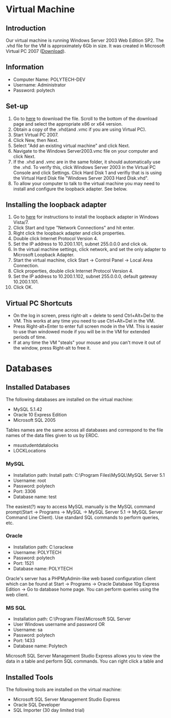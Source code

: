 # Virtual Machine #

## Introduction ##

Our virtual machine is running Windows Server 2003 Web Edition SP2. The .vhd file for the VM is approximately 6Gb in size. It was created in Microsoft Virtual PC 2007 ([Download](http://www.microsoft.com/downloads/details.aspx?FamilyId=04D26402-3199-48A3-AFA2-2DC0B40A73B6&displaylang=en)).

## Information ##
  * Computer Name: POLYTECH-DEV
  * Username: Administrator
  * Password: polytech

## Set-up ##

  1. Go to [here](http://www.microsoft.com/downloads/details.aspx?FamilyId=04D26402-3199-48A3-AFA2-2DC0B40A73B6&displaylang=en) to download the file. Scroll to the bottom of the download page and select the appropriate x86 or x64 version.
  1. Obtain a copy of the .vhd(and .vmc if you are using Virtual PC).
  1. Start Virtual PC 2007.
  1. Click New, then Next.
  1. Select "Add an existing virtual machine" and click Next.
  1. Navigate to the Windows Server2003.vmc file on your computer and click Next.
  1. If the .vhd and .vmc are in the same folder, it should automatically use the .vhd. To verify this, click Windows Server 2003 in the Virtual PC Console and click Settings. Click Hard Disk 1 and verifiy that is is using the Virtual Hard Disk file "Windows Server 2003 Hard Disk.vhd".
  1. To allow your computer to talk to the virtual machine you may need to install and configure the loopback adapter. See below.

## Installing the loopback adapter ##

  1. Go to [here](http://www.windowsreference.com/windows-7/how-to-install-a-loopback-adapter-in-windows-7/) for instructions to install the loopback adapter in Windows Vista/7.
  1. Click Start and type "Network Connections" and hit enter.
  1. Right click the loopback adapter and click properties.
  1. Double click Internet Protocol Version 4.
  1. Set the IP address to 10.200.1.101, subnet 255.0.0.0 and click ok.
  1. In the virtual machine settings, click network, and set the only adapter to Microsoft Loopback Adapter.
  1. Start the virtual machine, click Start -> Control Panel -> Local Area Connection.
  1. Click properties, double click Internet Protocol Version 4.
  1. Set the IP address to 10.200.1.102, subnet 255.0.0.0, default gateway 10.200.1.101.
  1. Click OK.

## Virtual PC Shortcuts ##

  * On the log in screen, press right-alt + delete to send Ctrl+Alt+Del to the VM. This works at any time you need to use Ctrl+Alt+Del in the VM.
  * Press Right-alt+Enter to enter full screen mode in the VM. This is easier to use than windowed mode if you will be in the VM for extended periods of time.
  * If at any time the VM "steals" your mouse and you can't move it out of the window, press Right-alt to free it.

# Databases #

## Installed Databases ##
The following databases are installed on the virtual machine:
  * MySQL 5.1.42
  * Oracle 10 Express Edition
  * Microsoft SQL 2005

Tables names are the same across all databases and correspond to the file names of the data files given to us by ERDC.
  * msustudentdatalocks
  * LOCKLocations

### MySQL ###
  * Installation path: Install path: C:\Program Files\MySQL\MySQL Server 5.1
  * Username: root
  * Password: polytech
  * Port: 3306
  * Database name: test

The easiest(?) way to access MySQL manually is the MySQL command prompt(Start -> Programs -> MySQL -> MySQL Server 5.1 -> MySQL Server Command Line Client). Use standard SQL commands to perform queries, etc.

### Oracle ###
  * Installation path: C:\oraclexe
  * Username: POLYTECH
  * Password: polytech
  * Port: 1521
  * Database name: POLYTECH

Oracle's server has a PHPMyAdmin-like web based configuration client which can be found at Start -> Programs -> Oracle Database 10g Express Edition -> Go to database home page. You can perform queries using the web client.

### MS SQL ###
  * Installation path: C:\Program Files\Microsoft SQL Server
  * User Windows username and password OR
  * Username: sa
  * Password: polytech
  * Port: 1433
  * Database name: Polytech

Microsoft SQL Server Management Studio Express allows you to view the data in a table and perform SQL commands. You can right click a table and

## Installed Tools ##
The following tools are installed on the virtual machine:
  * Microsoft SQL Server Management Studio Express
  * Oracle SQL Developer
  * SQL Importer (30 day limited trial)